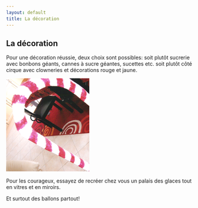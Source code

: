 ```yaml
---
layout: default
title: La décoration
---
```


## La décoration

Pour une décoration réussie, deux choix sont possibles: soit plutôt sucrerie avec bonbons géants, cannes à sucre géantes, sucettes etc. soit plutôt côté cirque avec clowneries et décorations rouge et jaune.

![canne](/assets/images/pages/canne.png)

Pour les courageux, essayez de recréer chez vous un palais des glaces tout en vitres et en miroirs.

Et surtout des ballons partout!